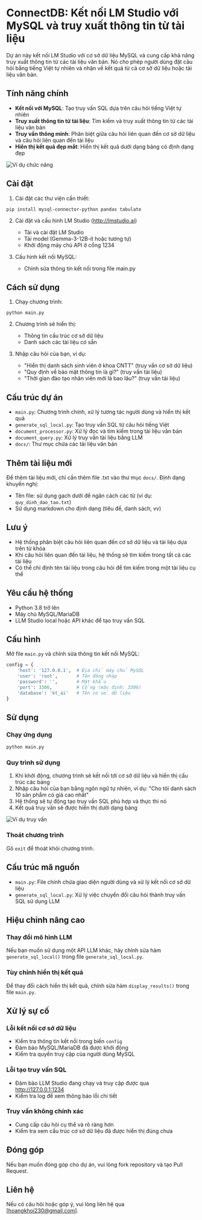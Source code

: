 # ConnectDB: Kết nối LM Studio với MySQL và truy xuất thông tin từ tài liệu

Dự án này kết nối LM Studio với cơ sở dữ liệu MySQL và cung cấp khả năng truy xuất thông tin từ các tài liệu văn bản. Nó cho phép người dùng đặt câu hỏi bằng tiếng Việt tự nhiên và nhận về kết quả từ cả cơ sở dữ liệu hoặc tài liệu văn bản.

## Tính năng chính

- **Kết nối với MySQL**: Tạo truy vấn SQL dựa trên câu hỏi tiếng Việt tự nhiên
- **Truy xuất thông tin từ tài liệu**: Tìm kiếm và truy xuất thông tin từ các tài liệu văn bản
- **Truy vấn thông minh**: Phân biệt giữa câu hỏi liên quan đến cơ sở dữ liệu và câu hỏi liên quan đến tài liệu
- **Hiển thị kết quả đẹp mắt**: Hiển thị kết quả dưới dạng bảng có định dạng đẹp

![Ví dụ chức năng](https://pub-0ec2d0f968bd484492ed9495327a3698.r2.dev/ChatBot_NoRAG/Screenshot%202025-05-21%20183940.png)

## Cài đặt

1. Cài đặt các thư viện cần thiết:
```
pip install mysql-connector-python pandas tabulate
```

2. Cài đặt và cấu hình LM Studio (http://lmstudio.ai)
   - Tải và cài đặt LM Studio
   - Tải model (Gemma-3-12B-it hoặc tương tự)
   - Khởi động máy chủ API ở cổng 1234

3. Cấu hình kết nối MySQL:
   - Chỉnh sửa thông tin kết nối trong file main.py

## Cách sử dụng

1. Chạy chương trình:
```
python main.py
```

2. Chương trình sẽ hiển thị:
   - Thông tin cấu trúc cơ sở dữ liệu
   - Danh sách các tài liệu có sẵn

3. Nhập câu hỏi của bạn, ví dụ:
   - "Hiển thị danh sách sinh viên ở khoa CNTT" (truy vấn cơ sở dữ liệu)
   - "Quy định về bảo mật thông tin là gì?" (truy vấn tài liệu)
   - "Thời gian đào tạo nhân viên mới là bao lâu?" (truy vấn tài liệu)

## Cấu trúc dự án

- `main.py`: Chương trình chính, xử lý tương tác người dùng và hiển thị kết quả
- `generate_sql_local.py`: Tạo truy vấn SQL từ câu hỏi tiếng Việt
- `document_processor.py`: Xử lý đọc và tìm kiếm trong tài liệu văn bản
- `document_query.py`: Xử lý truy vấn tài liệu bằng LLM
- `docs/`: Thư mục chứa các tài liệu văn bản

## Thêm tài liệu mới

Để thêm tài liệu mới, chỉ cần thêm file .txt vào thư mục `docs/`. Định dạng khuyến nghị:
- Tên file: sử dụng gạch dưới để ngăn cách các từ (ví dụ: `quy_dinh_dao_tao.txt`)
- Sử dụng markdown cho định dạng (tiêu đề, danh sách, vv)

## Lưu ý

- Hệ thống phân biệt câu hỏi liên quan đến cơ sở dữ liệu và tài liệu dựa trên từ khóa
- Khi câu hỏi liên quan đến tài liệu, hệ thống sẽ tìm kiếm trong tất cả các tài liệu
- Có thể chỉ định tên tài liệu trong câu hỏi để tìm kiếm trong một tài liệu cụ thể

## Yêu cầu hệ thống

- Python 3.8 trở lên
- Máy chủ MySQL/MariaDB
- LLM Studio local hoặc API khác để tạo truy vấn SQL

## Cấu hình

Mở file `main.py` và chỉnh sửa thông tin kết nối MySQL:

```python
config = {
    'host': '127.0.0.1',  # Địa chỉ máy chủ MySQL
    'user': 'root',       # Tên đăng nhập
    'password': '',       # Mật khẩu
    'port': 3306,         # Cổng (mặc định: 3306)
    'database': 'kt_ai'   # Tên cơ sở dữ liệu
}
```

## Sử dụng

### Chạy ứng dụng

```bash
python main.py
```

### Quy trình sử dụng

1. Khi khởi động, chương trình sẽ kết nối tới cơ sở dữ liệu và hiển thị cấu trúc các bảng
2. Nhập câu hỏi của bạn bằng ngôn ngữ tự nhiên, ví dụ: "Cho tôi danh sách 10 sản phẩm có giá cao nhất"
3. Hệ thống sẽ tự động tạo truy vấn SQL phù hợp và thực thi nó
4. Kết quả truy vấn sẽ được hiển thị dưới dạng bảng

![Ví dụ truy vấn](https://pub-0ec2d0f968bd484492ed9495327a3698.r2.dev/ChatBot_NoRAG/Screenshot%202025-05-19%20131226.png)

### Thoát chương trình

Gõ `exit` để thoát khỏi chương trình.

## Cấu trúc mã nguồn

- `main.py`: File chính chứa giao diện người dùng và xử lý kết nối cơ sở dữ liệu
- `generate_sql_local.py`: Xử lý việc chuyển đổi câu hỏi thành truy vấn SQL sử dụng LLM

## Hiệu chỉnh nâng cao

### Thay đổi mô hình LLM

Nếu bạn muốn sử dụng một API LLM khác, hãy chỉnh sửa hàm `generate_sql_local()` trong file `generate_sql_local.py`.

### Tùy chỉnh hiển thị kết quả

Để thay đổi cách hiển thị kết quả, chỉnh sửa hàm `display_results()` trong file `main.py`.

## Xử lý sự cố

### Lỗi kết nối cơ sở dữ liệu
- Kiểm tra thông tin kết nối trong biến `config`
- Đảm bảo MySQL/MariaDB đã được khởi động
- Kiểm tra quyền truy cập của người dùng MySQL

### Lỗi tạo truy vấn SQL
- Đảm bảo LLM Studio đang chạy và truy cập được qua http://127.0.0.1:1234
- Kiểm tra log để xem thông báo lỗi chi tiết

### Truy vấn không chính xác
- Cung cấp câu hỏi cụ thể và rõ ràng hơn
- Kiểm tra xem cấu trúc cơ sở dữ liệu đã được hiển thị đúng chưa

## Đóng góp

Nếu bạn muốn đóng góp cho dự án, vui lòng fork repository và tạo Pull Request.

## Liên hệ

Nếu có câu hỏi hoặc góp ý, vui lòng liên hệ qua [hoangkhoi230@gmail.com]. 
